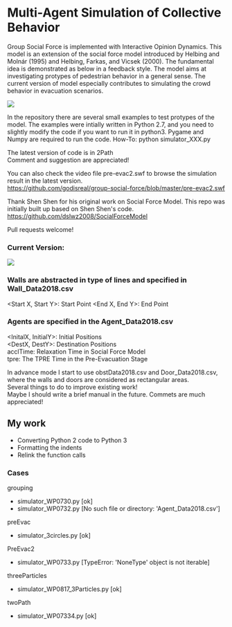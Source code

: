 # Multi-Agent Simulation of Collective Behavior

Group Social Force is implemented with Interactive Opinion Dynamics.  This model is an extension of the social force model introduced by Helbing and Molnár (1995) and Helbing, Farkas, and Vicsek (2000). 
The fundamental idea is demonstrated as below in a feedback style. The model aims at investigating protypes of pedestrian behavior in a general sense. The current version of model especially contributes to simulating the crowd behavior in evacuation scenarios.

![](https://github.com/godisreal/Many-Particle-System/blob/master/FigNew.PNG)

In the repository there are several small examples to test protypes of the model.  The examples were intially written in Python 2.7, and you need to slightly modify the code if you want to run it in python3.  Pygame and Numpy are required to run the code. 
How-To: python simulator_XXX.py

The latest version of code is in 2Path  
Comment and suggestion are appreciated!

You can also check the video file pre-evac2.swf to browse the simulation result in the latest version.  
https://github.com/godisreal/group-social-force/blob/master/pre-evac2.swf

Thank Shen Shen for his original work on Social Force Model.  This repo was initially built up based on Shen Shen's code.  
https://github.com/dslwz2008/SocialForceModel

Pull requests welcome!

### Current Version: 

![](https://github.com/godisreal/group-social-force/blob/master/Pre-Evac2/pre-evac2b.PNG)

### Walls are abstracted in type of lines and specified in Wall_Data2018.csv
<Start X, Start Y>: 	Start Point 
<End X, End Y>: 		  End Point 

### Agents are specified in the Agent_Data2018.csv
<InitalX, InitialY>: 	Initial Positions  
<DestX, DestY>: 		  Destination Positions  
acclTime: 				    Relaxation Time in Social Force Model  
tpre: 					      The TPRE Time in the Pre-Evacuation Stage  

In advance mode I start to use obstData2018.csv and Door_Data2018.csv, where the walls and doors are considered as rectangular areas.  
Several things to do to improve existing work!  
Maybe I should write a brief manual in the future.  Commets are much appreciated!

## My work
- Converting Python 2 code to Python 3
- Formatting the indents
- Relink the function calls

### Cases
grouping
- simulator_WP0730.py [ok]
- simulator_WP0732.py [No such file or directory: 'Agent_Data2018.csv']

preEvac
- simulator_3circles.py [ok]

PreEvac2
- simulator_WP0733.py [TypeError: 'NoneType' object is not iterable]

threeParticles
- simulator_WP0817_3Particles.py [ok]

twoPath
- simulator_WP07334.py [ok]